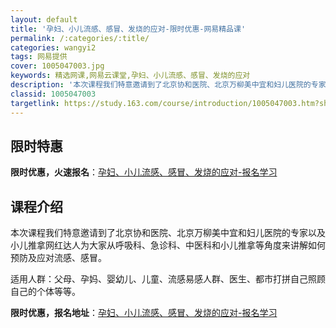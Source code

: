 ```yaml
---
layout: default
title: '孕妇、小儿流感、感冒、发烧的应对-限时优惠-网易精品课'
permalink: /:categories/:title/
categories: wangyi2
tags: 网易提供
cover: 1005047003.jpg
keywords: 精选网课,网易云课堂,孕妇、小儿流感、感冒、发烧的应对
description: '本次课程我们特意邀请到了北京协和医院、北京万柳美中宜和妇儿医院的专家以及小儿推拿网红达人为大家从呼吸科、急诊科、中医科和'
classid: 1005047003
targetlink: https://study.163.com/course/introduction/1005047003.htm?share=1&shareId=1025206652&utm_campaign=share&utm_medium=iphoneShare&utm_source=&utm_u=1025206652
---
```


## 限时特惠

**限时优惠，火速报名**：[孕妇、小儿流感、感冒、发烧的应对-报名学习](https://study.163.com/course/introduction/1005047003.htm?share=1&shareId=1025206652&utm_campaign=share&utm_medium=iphoneShare&utm_source=&utm_u=1025206652)

## 课程介绍

本次课程我们特意邀请到了北京协和医院、北京万柳美中宜和妇儿医院的专家以及小儿推拿网红达人为大家从呼吸科、急诊科、中医科和小儿推拿等角度来讲解如何预防及应对流感、感冒。



适用人群：父母、孕妈、婴幼儿、儿童、流感易感人群、医生、都市打拼自己照顾自己的个体等等。

**限时优惠，报名地址**：[孕妇、小儿流感、感冒、发烧的应对-报名学习](https://study.163.com/course/introduction/1005047003.htm?share=1&shareId=1025206652&utm_campaign=share&utm_medium=iphoneShare&utm_source=&utm_u=1025206652)

